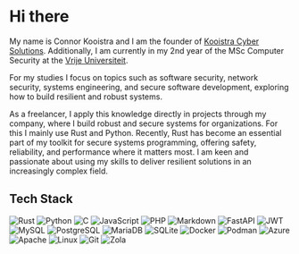 # Hi there

My name is Connor Kooistra and I am the founder of [Kooistra Cyber Solutions](https://kooistracs.nl).
Additionally, I am currently in my 2nd year of the MSc Computer Security at the [Vrije Universiteit](https://vu.nl).

For my studies I focus on topics such as software security, network security, systems engineering, and secure software development, exploring how to build resilient and robust systems.

As a freelancer, I apply this knowledge directly in projects through my company, where I build robust and secure systems for organizations. For this I mainly use Rust and Python. Recently, Rust has become an essential part of my toolkit for secure systems programming, offering safety, reliability, and performance where it matters most. I am keen and passionate about using my skills to deliver resilient solutions in an increasingly complex field.

## Tech Stack

![Rust](https://img.shields.io/static/v1?label=&message=Rust&color=000000&style=for-the-badge&logo=rust&logoColor=white)
![Python](https://img.shields.io/static/v1?label=&message=Python&color=3776AB&style=for-the-badge&logo=python&logoColor=white)
![C](https://img.shields.io/static/v1?label=&message=C&color=A8B9CC&style=for-the-badge&logo=c&logoColor=white)
![JavaScript](https://img.shields.io/static/v1?label=&message=JavaScript&color=F7DF1E&style=for-the-badge&logo=javascript&logoColor=black)
![PHP](https://img.shields.io/static/v1?label=&message=PHP&color=777BB4&style=for-the-badge&logo=php&logoColor=white)
![Markdown](https://img.shields.io/static/v1?label=&message=Markdown&color=000000&style=for-the-badge&logo=markdown&logoColor=white)
![FastAPI](https://img.shields.io/static/v1?label=&message=FastAPI&color=009688&style=for-the-badge&logo=fastapi&logoColor=white)
![JWT](https://img.shields.io/static/v1?label=&message=JWT&color=000000&style=for-the-badge&logo=JSON%20web%20tokens&logoColor=white)
![MySQL](https://img.shields.io/static/v1?label=&message=MySQL&color=4479A1&style=for-the-badge&logo=mysql&logoColor=white)
![PostgreSQL](https://img.shields.io/static/v1?label=&message=PostgreSQL&color=336791&style=for-the-badge&logo=postgresql&logoColor=white)
![MariaDB](https://img.shields.io/static/v1?label=&message=MariaDB&color=003545&style=for-the-badge&logo=mariadb&logoColor=white)
![SQLite](https://img.shields.io/static/v1?label=&message=SQLite&color=003B57&style=for-the-badge&logo=sqlite&logoColor=white)
![Docker](https://img.shields.io/static/v1?label=&message=Docker&color=2496ED&style=for-the-badge&logo=docker&logoColor=white)
![Podman](https://img.shields.io/static/v1?label=&message=Podman&color=892CA0&style=for-the-badge&logo=podman&logoColor=white)
![Azure](https://img.shields.io/static/v1?label=&message=Microsoft%20Azure&color=0078D4&style=for-the-badge&logo=microsoft-azure&logoColor=white)
![Apache](https://img.shields.io/static/v1?label=&message=Apache&color=D22128&style=for-the-badge&logo=apache&logoColor=white)
![Linux](https://img.shields.io/static/v1?label=&message=Linux&color=FCC624&style=for-the-badge&logo=linux&logoColor=black)
![Git](https://img.shields.io/static/v1?label=&message=Git&color=F05032&style=for-the-badge&logo=git&logoColor=white)
![Zola](https://img.shields.io/static/v1?label=&message=Zola&color=222222&style=for-the-badge&logo=Zola&logoColor=white)
